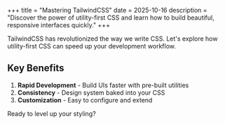 +++
title = "Mastering TailwindCSS"
date = 2025-10-16
description = "Discover the power of utility-first CSS and learn how to build beautiful, responsive interfaces quickly."
+++

TailwindCSS has revolutionized the way we write CSS. Let's explore how utility-first CSS can speed up your development workflow.

## Key Benefits

1. **Rapid Development** - Build UIs faster with pre-built utilities
2. **Consistency** - Design system baked into your CSS
3. **Customization** - Easy to configure and extend

Ready to level up your styling?
